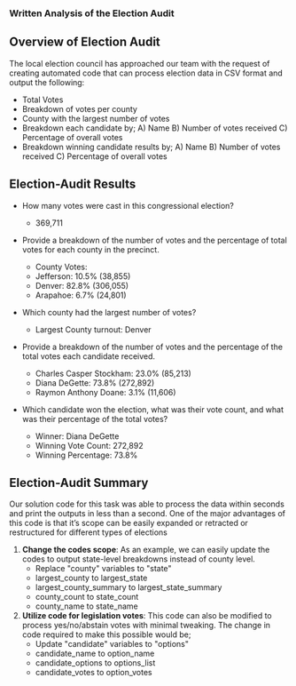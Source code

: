 ### **Written Analysis of the Election Audit**

## **Overview of Election Audit**

The local election council has approached our team with the request of creating automated code that can process election data in CSV format and output the following:
* Total Votes
* Breakdown of votes per county
* County with the largest number of votes
* Breakdown each candidate by;
  A) Name B) Number of votes received C) Percentage of overall votes
* Breakdown winning candidate results by;
  A) Name B) Number of votes received C) Percentage of overall votes
	
## **Election-Audit Results**
- How many votes were cast in this congressional election?
  - 369,711	
- Provide a breakdown of the number of votes and the percentage of total votes for each county in the precinct.
  - County Votes:
  - Jefferson: 10.5% (38,855)
  - Denver: 82.8% (306,055)
  - Arapahoe: 6.7% (24,801)
			
- Which county had the largest number of votes?
  - Largest County turnout: Denver
			
- Provide a breakdown of the number of votes and the percentage of the total votes each candidate received.
  - Charles Casper Stockham: 23.0% (85,213)
  - Diana DeGette: 73.8% (272,892)
  - Raymon Anthony Doane: 3.1% (11,606)
			
- Which candidate won the election, what was their vote count, and what was their percentage of the total votes?
  - Winner: Diana DeGette
  - Winning Vote Count: 272,892
  - Winning Percentage: 73.8%
			
		
## **Election-Audit Summary**

Our solution code for this task was able to process the data within seconds and print the outputs in less than a second.
One of the major advantages of this code is that it’s scope can be easily expanded or retracted or restructured for different types of elections
1) **Change the codes scope**: As an example, we can easily update the codes to output state-level breakdowns instead of county level.
   - Replace "county" variables to "state"
   - largest_county to largest_state
   - largest_county_summary to largest_state_summary
   - county_count to state_count
   - county_name to state_name
2) **Utilize code for legislation votes**: This code can also be modified to process yes/no/abstain votes with minimal tweaking. The change in code required to make this possible would be;
   - Update "candidate" variables to "options"
   - candidate_name to option_name
   - candidate_options to options_list
   - candidate_votes to option_votes
